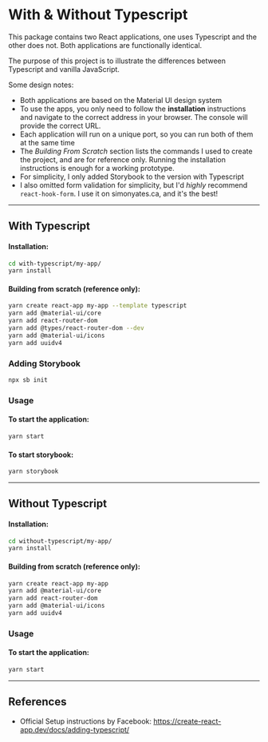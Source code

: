 # With & Without Typescript

This package contains two React applications, one uses Typescript and the other does not. Both applications are
functionally identical.

The purpose of this project is to illustrate the differences between Typescript and vanilla JavaScript.

Some design notes:

- Both applications are based on the Material UI design system
- To use the apps, you only need to follow the **installation** instructions and navigate to the correct address in your
  browser. The console will provide the correct URL.
- Each application will run on a unique port, so you can run both of them at the same time
- The *Building From Scratch* section lists the commands I used to create the project, and are for reference only.
  Running the installation instructions is enough for a working prototype.
- For simplicity, I only added Storybook to the version with Typescript
- I also omitted form validation for simplicity, but I'd *highly* recommend `react-hook-form`. I use it on
  simonyates.ca, and it's the best!

---

## With Typescript

#### Installation:

```bash
cd with-typescript/my-app/
yarn install
```

#### Building from scratch (reference only):

```bash
yarn create react-app my-app --template typescript
yarn add @material-ui/core
yarn add react-router-dom
yarn add @types/react-router-dom --dev
yarn add @material-ui/icons
yarn add uuidv4
```

### Adding Storybook

```bash
npx sb init
```

### Usage

#### To start the application:

```bash
yarn start
```

#### To start storybook:

```bash
yarn storybook
```

---

## Without Typescript

#### Installation:

```bash
cd without-typescript/my-app/
yarn install
```

#### Building from scratch (reference only):

```bash
yarn create react-app my-app
yarn add @material-ui/core
yarn add react-router-dom
yarn add @material-ui/icons
yarn add uuidv4
```

### Usage

#### To start the application:

```bash
yarn start
```

---

## References

- Official Setup instructions by Facebook: https://create-react-app.dev/docs/adding-typescript/
